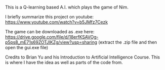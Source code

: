 This is a Q-learning based A.I. which plays the game of Nim.

I briefly summarize this project on youtube: https://www.youtube.com/watch?v=b5JMfz7Cezk

The game can be downloaded as .exe here: https://drive.google.com/file/d/18erfKSAVOg-p5ps8_mE71s69ZOTJIKZg/view?usp=sharing (extract the .zip file and then open the gui.exe file)


Credits to Brian Yu and his Introduction to Artificial Intelligence Course. This is where I have the idea as well as parts of the code from.
